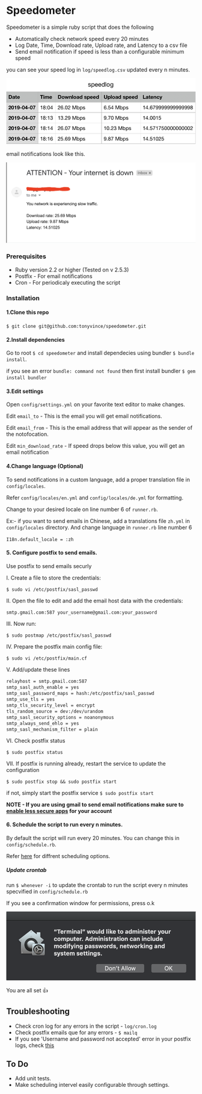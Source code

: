 # Speedometer

Speedometer is a simple ruby script that does the following

- Automatically check network speed every 20 minutes
- Log Date, Time, Download rate, Upload rate, and Latency to a csv file
- Send email notification if speed is less than a configurable minimum speed

you can see your speed log in `log/speedlog.csv` updated every n minutes.

  ![Logfile opend in numbers](images/log_file.png)

email notifications look like this.

  ![Email](images/email.png)

### Prerequisites

- Ruby version 2.2 or higher (Tested on v 2.5.3)
- Postfix - For email notifications
- Cron - For periodicaly executing the script

### Installation

#### 1.Clone this repo

  `$ git clone git@github.com:tonyvince/speedometer.git`

#### 2.Install dependencies

  Go to root `$ cd speedometer` and install dependecies using bundler `$ bundle install`.

  if you see an error `bundle: command not found` then first install bundler `$ gem install bundler`

#### 3.Edit settings

  Open `config/settings.yml` on your favorite text editor to make changes.

  Edit `email_to` - This is the email you will get email notifications.

  Edit `email_from` - This is the email address that will appear as the sender of the notofocation.

  Edit `min_download_rate` - If speed drops below this value, you will get an email notification

#### 4.Change language (Optional)

  To send notifications in a custom language, add a proper translation file in `config/locales`.

  Refer `config/locales/en.yml` and `config/locales/de.yml` for formatting.

  Change to your desired locale on line number 6 of `runner.rb`.

  Ex:- if you want to send emails in Chinese, add a translations file `zh.yml` in `config/locales` directory.
  And change language in `runner.rb` line number 6

  `I18n.default_locale = :zh`

#### 5. Configure postfix to send emails.

  Use postfix to send emails securly

  I. Create a file to store the credentials:

    $ sudo vi /etc/postfix/sasl_passwd

  II. Open the file to edit and add the email host data with the credentials:

    smtp.gmail.com:587 your_username@gmail.com:your_password

  III. Now run:

    $ sudo postmap /etc/postfix/sasl_passwd

  IV. Prepare the postfix main config file:

    $ sudo vi /etc/postfix/main.cf

  V. Add/update these lines

    relayhost = smtp.gmail.com:587
    smtp_sasl_auth_enable = yes
    smtp_sasl_password_maps = hash:/etc/postfix/sasl_passwd
    smtp_use_tls = yes
    smtp_tls_security_level = encrypt
    tls_random_source = dev:/dev/urandom
    smtp_sasl_security_options = noanonymous
    smtp_always_send_ehlo = yes
    smtp_sasl_mechanism_filter = plain

  VI. Check postfix status

    $ sudo postfix status

  VII. If postfix is running already, restart the service to update the configuration

    $ sudo postfix stop && sudo postfix start

  if not, simply start the postfix service `$ sudo postfix start`


  **NOTE - If you are using gmail to send email notifications make sure to [enable less secure apps](https://support.google.com/accounts/answer/6010255) for your account**


#### 6. Schedule the script to run every n minutes.

  By default the script will run every 20 minutes. You can change this in `config/schedule.rb`.

  Refer [here](https://github.com/javan/whenever#example-schedulerb-file) for diffrent scheduling options.

  ##### Update crontab

  run `$ whenever -i` to update the crontab to run the script every n minutes specvified in `config/schedule.rb`

  If you see a confirmation window for permissions, press o.k

  ![OK](images/permission.png)

You are all set 👍


## Troubleshooting

- Check cron log for any errors in the script - `log/cron.log`
- Check postfix emails que for any errors - `$ mailq`
- If you see 'Username and password not accepted' error in your postfix logs, check [this](https://support.google.com/mail/answer/7126229?p=BadCredentials&visit_id=636901414125399742-876647204&rd=2#cantsignin)

## To Do

- Add unit tests.
- Make scheduling intervel easily configurable through settings.
